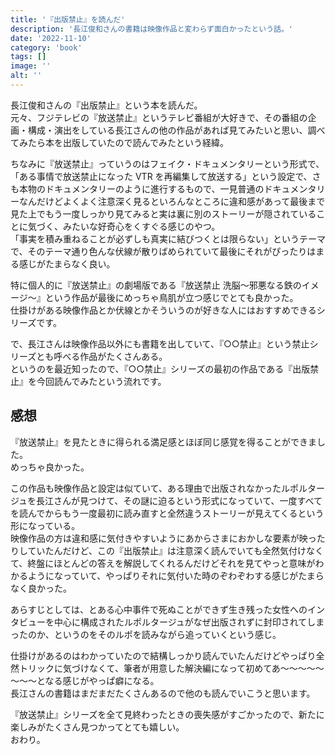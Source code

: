 ```yaml
---
title: '『出版禁止』を読んだ'
description: '長江俊和さんの書籍は映像作品と変わらず面白かったという話。'
date: '2022-11-10'
category: 'book'
tags: []
image: ''
alt: ''
---
```


長江俊和さんの『出版禁止』という本を読んだ。  
元々、フジテレビの『放送禁止』というテレビ番組が大好きで、その番組の企画・構成・演出をしている長江さんの他の作品があれば見てみたいと思い、調べてみたら本を出版していたので読んでみたという経緯。

ちなみに『放送禁止』っていうのはフェイク・ドキュメンタリーという形式で、「ある事情で放送禁止になった VTR を再編集して放送する」という設定で、さも本物のドキュメンタリーのように進行するもので、一見普通のドキュメンタリーなんだけどよくよく注意深く見るといろんなところに違和感があって最後まで見た上でもう一度しっかり見てみると実は裏に別のストーリーが隠されていることに気づく、みたいな好奇心をくすぐる感じのやつ。  
「事実を積み重ねることが必ずしも真実に結びつくとは限らない」というテーマで、そのテーマ通り色んな伏線が散りばめられていて最後にそれがぴったりはまる感じがたまらなく良い。

特に個人的に『放送禁止』の劇場版である『放送禁止 洗脳～邪悪なる鉄のイメージ～』という作品が最後にめっちゃ鳥肌が立つ感じでとても良かった。  
仕掛けがある映像作品とか伏線とかそういうのが好きな人にはおすすめできるシリーズです。

で、長江さんは映像作品以外にも書籍を出していて、『○○禁止』という禁止シリーズとも呼べる作品がたくさんある。  
というのを最近知ったので、『○○禁止』シリーズの最初の作品である『出版禁止』を今回読んでみたという流れです。

## 感想

『放送禁止』を見たときに得られる満足感とほぼ同じ感覚を得ることができました。  
めっちゃ良かった。

この作品も映像作品と設定は似ていて、ある理由で出版されなかったルポルタージュを長江さんが見つけて、その謎に迫るという形式になっていて、一度すべてを読んでからもう一度最初に読み直すと全然違うストーリーが見えてくるという形になっている。  
映像作品の方は違和感に気付きやすいようにあからさまにおかしな要素が映ったりしていたんだけど、この『出版禁止』は注意深く読んでいても全然気付けなくて、終盤にほとんどの答えを解説してくれるんだけどそれを見てやっと意味がわかるようになっていて、やっぱりそれに気付いた時のぞわぞわする感じがたまらなく良かった。

あらすじとしては、とある心中事件で死ぬことができず生き残った女性へのインタビューを中心に構成されたルポルタージュがなぜ出版されずに封印されてしまったのか、というのをそのルポを読みながら追っていくという感じ。

仕掛けがあるのはわかっていたので結構しっかり読んでいたんだけどやっぱり全然トリックに気づけなくて、筆者が用意した解決編になって初めてあ～～～～～～～～となる感じがやっぱ癖になる。  
長江さんの書籍はまだまだたくさんあるので他のも読んでいこうと思います。

『放送禁止』シリーズを全て見終わったときの喪失感がすごかったので、新たに楽しみがたくさん見つかってとても嬉しい。  
おわり。
